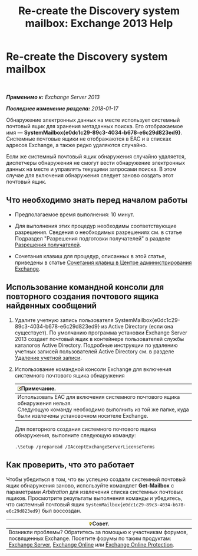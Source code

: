 ﻿---
title: 'Re-create the Discovery system mailbox: Exchange 2013 Help'
TOCTitle: Re-create the Discovery system mailbox
ms:assetid: 5ae8426b-5661-4ecb-99c4-cdd342107fb1
ms:mtpsurl: https://technet.microsoft.com/ru-ru/library/Gg588318(v=EXCHG.150)
ms:contentKeyID: 50488100
ms.date: 05/22/2018
mtps_version: v=EXCHG.150
ms.translationtype: MT
---

# Re-create the Discovery system mailbox

 

_**Применимо к:** Exchange Server 2013_

_**Последнее изменение раздела:** 2018-01-17_

Обнаружение электронных данных на месте использует системный почтовый ящик для хранения метаданных поиска. Его отображаемое имя — **SystemMailbox{e0dc1c29-89c3-4034-b678-e6c29d823ed9}**. Системные почтовые ящики не отображаются в EAC и в списках адресов Exchange, а также редко удаляются случайно.

Если же системный почтовый ящик обнаружения случайно удаляется, диспетчеры обнаружения не смогут вести обнаружение электронных данных на месте и управлять текущими запросами поиска. В этом случае для включения обнаружения следует заново создать этот почтовый ящик.

## Что необходимо знать перед началом работы

  - Предполагаемое время выполнения: 10 минут.

  - Для выполнения этих процедур необходимы соответствующие разрешения. Сведения о необходимых разрешениях см. в статье Подраздел "Разрешения подготовки получателей" в разделе [Разрешения получателей](recipients-permissions-exchange-2013-help.md).

  - Сочетания клавиш для процедур, описанных в этой статье, приведены в статье [Сочетания клавиш в Центре администрирования Exchange](keyboard-shortcuts-in-the-exchange-admin-center-exchange-online-protection-help.md).

## Использование командной консоли для повторного создания почтового ящика найденных сообщений

1.  Удалите учетную запись пользователя SystemMailbox{e0dc1c29-89c3-4034-b678-e6c29d823ed9} из Active Directory (если она существует). По умолчанию программа установки Exchange Server 2013 создает почтовый ящик в контейнере пользователей службы каталогов Active Directory. Подробные инструкции по удалению учетных записей пользователей Active Directory см. в разделе [Удаление учетной записи](https://go.microsoft.com/fwlink/p/?linkid=215850).

2.  Использование командной консоли Exchange для включения системного почтового ящика обнаружения
    
    <table>
    <thead>
    <tr class="header">
    <th><img src="images/JJ126620.note(EXCHG.150).gif" title="Примечание" alt="Примечание" />Примечание.</th>
    </tr>
    </thead>
    <tbody>
    <tr class="odd">
    <td>Использовать EAC для включения системного почтового ящика обнаружения нельзя.<br />
    Следующую команду необходимо выполнить из той же папке, куда были извлечены установочном носителе Exchange.</td>
    </tr>
    </tbody>
    </table>
    
    Для повторного создания системного почтового ящика обнаружения, выполните следующую команду:
    
        .\Setup /preparead /IAcceptExchangeServerLicenseTerms

## Как проверить, что это работает

Чтобы убедиться в том, что вы успешно создали системный почтовый ящик обнаружения заново, используйте командлет **Get-Mailbox** с параметрами *Arbitration* для извлечения списка системных почтовых ящиков. Просмотрите результаты выполнения команды и убедитесь, что системный почтовый ящик `SystemMailbox{e0dc1c29-89c3-4034-b678-e6c29d823ed9}` был воссоздан.

<table>
<thead>
<tr class="header">
<th><img src="images/Bb124558.tip(EXCHG.150).gif" title="Совет" alt="Совет" />Совет.</th>
</tr>
</thead>
<tbody>
<tr class="odd">
<td>Возникли проблемы? Обратитесь за помощью к участникам форумов, посвященных Exchange. Посетите форумы по таким продуктам: <a href="https://go.microsoft.com/fwlink/p/?linkid=60612">Exchange Server</a>, <a href="https://go.microsoft.com/fwlink/p/?linkid=267542">Exchange Online</a> или <a href="https://go.microsoft.com/fwlink/p/?linkid=285351">Exchange Online Protection</a>.</td>
</tr>
</tbody>
</table>

